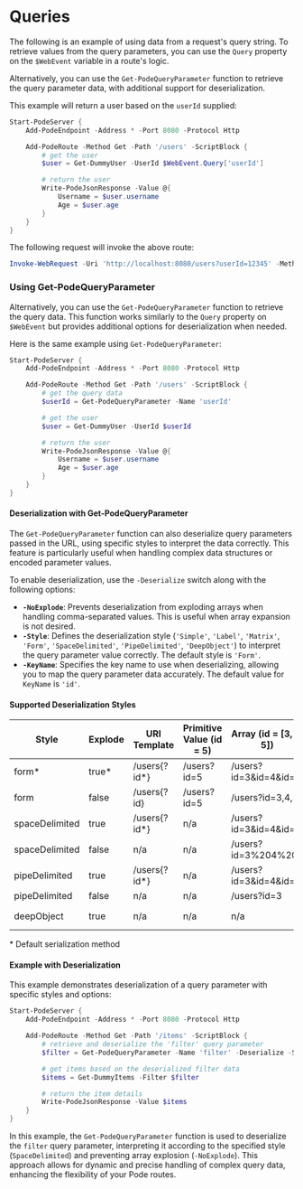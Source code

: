 # Queries

The following is an example of using data from a request's query string. To retrieve values from the query parameters, you can use the `Query` property on the `$WebEvent` variable in a route's logic.

Alternatively, you can use the `Get-PodeQueryParameter` function to retrieve the query parameter data, with additional support for deserialization.

This example will return a user based on the `userId` supplied:

```powershell
Start-PodeServer {
    Add-PodeEndpoint -Address * -Port 8080 -Protocol Http

    Add-PodeRoute -Method Get -Path '/users' -ScriptBlock {
        # get the user
        $user = Get-DummyUser -UserId $WebEvent.Query['userId']

        # return the user
        Write-PodeJsonResponse -Value @{
            Username = $user.username
            Age = $user.age
        }
    }
}
```

The following request will invoke the above route:

```powershell
Invoke-WebRequest -Uri 'http://localhost:8080/users?userId=12345' -Method Get
```

### Using Get-PodeQueryParameter

Alternatively, you can use the `Get-PodeQueryParameter` function to retrieve the query data. This function works similarly to the `Query` property on `$WebEvent` but provides additional options for deserialization when needed.

Here is the same example using `Get-PodeQueryParameter`:

```powershell
Start-PodeServer {
    Add-PodeEndpoint -Address * -Port 8080 -Protocol Http

    Add-PodeRoute -Method Get -Path '/users' -ScriptBlock {
        # get the query data
        $userId = Get-PodeQueryParameter -Name 'userId'

        # get the user
        $user = Get-DummyUser -UserId $userId

        # return the user
        Write-PodeJsonResponse -Value @{
            Username = $user.username
            Age = $user.age
        }
    }
}
```

#### Deserialization with Get-PodeQueryParameter

The `Get-PodeQueryParameter` function can also deserialize query parameters passed in the URL, using specific styles to interpret the data correctly. This feature is particularly useful when handling complex data structures or encoded parameter values.

To enable deserialization, use the `-Deserialize` switch along with the following options:

- **`-NoExplode`**: Prevents deserialization from exploding arrays when handling comma-separated values. This is useful when array expansion is not desired.
- **`-Style`**: Defines the deserialization style (`'Simple'`, `'Label'`, `'Matrix'`, `'Form'`, `'SpaceDelimited'`, `'PipeDelimited'`, `'DeepObject'`) to interpret the query parameter value correctly. The default style is `'Form'`.
- **`-KeyName`**: Specifies the key name to use when deserializing, allowing you to map the query parameter data accurately. The default value for `KeyName` is `'id'`.

#### Supported Deserialization Styles


| Style          | Explode | URI Template | Primitive Value (id = 5) | Array (id = [3, 4, 5]) | Object (id = {"role": "admin", "firstName": "Alex"}) |
|----------------|---------|--------------|--------------------------|------------------------|------------------------------------------------------|
| form*           | true*    | /users{?id*} | /users?id=5              | /users?id=3&id=4&id=5  | /users?role=admin&firstName=Alex                     |
| form           | false   | /users{?id}  | /users?id=5              | /users?id=3,4,5        | /users?id=role,admin,firstName,Alex                  |
| spaceDelimited | true    | /users{?id*} | n/a                      | /users?id=3&id=4&id=5  | n/a                                                  |
| spaceDelimited | false   | n/a          | n/a                      | /users?id=3%204%205    | n/a                                                  |
| pipeDelimited  | true    | /users{?id*} | n/a                      | /users?id=3&id=4&id=5  | n/a                                                  |
| pipeDelimited   | false   | n/a              | n/a                      | /users?id=3|4|5              | n/a                                                              |
| deepObject      | true    | n/a              | n/a                      | n/a                          | /users?id[role]=admin&id[firstName]=Alex                         |


\* Default serialization method

#### Example with Deserialization

This example demonstrates deserialization of a query parameter with specific styles and options:

```powershell
Start-PodeServer {
    Add-PodeEndpoint -Address * -Port 8080 -Protocol Http

    Add-PodeRoute -Method Get -Path '/items' -ScriptBlock {
        # retrieve and deserialize the 'filter' query parameter
        $filter = Get-PodeQueryParameter -Name 'filter' -Deserialize -Style 'SpaceDelimited' -NoExplode

        # get items based on the deserialized filter data
        $items = Get-DummyItems -Filter $filter

        # return the item details
        Write-PodeJsonResponse -Value $items
    }
}
```

In this example, the `Get-PodeQueryParameter` function is used to deserialize the `filter` query parameter, interpreting it according to the specified style (`SpaceDelimited`) and preventing array explosion (`-NoExplode`). This approach allows for dynamic and precise handling of complex query data, enhancing the flexibility of your Pode routes.